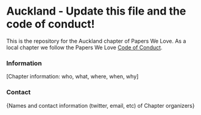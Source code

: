 # Auckland - Update this file and the code of conduct!

This is the repository for the Auckland chapter of Papers We Love. As a local chapter we follow the Papers We Love [Code of Conduct](https://github.com/papers-we-love/auckland/blob/main/code-of-conduct.md).

### Information

[Chapter information: who, what, where, when, why]

### Contact

{Names and contact information (twitter, email, etc) of Chapter organizers}
